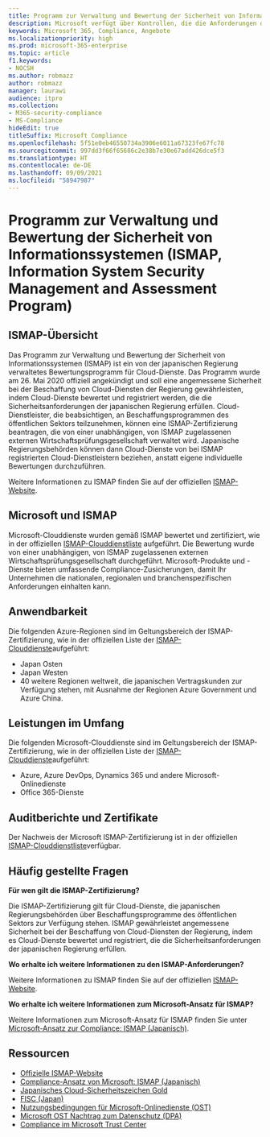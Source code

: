 ```yaml
---
title: Programm zur Verwaltung und Bewertung der Sicherheit von Informationssystemen (ISMAP, Information System Security Management and Assessment Program)
description: Microsoft verfügt über Kontrollen, die die Anforderungen des Programms zur Verwaltung und Bewertung der Sicherheit von Informationssystemen (ISMAP) erfüllen.
keywords: Microsoft 365, Compliance, Angebote
ms.localizationpriority: high
ms.prod: microsoft-365-enterprise
ms.topic: article
f1.keywords:
- NOCSH
ms.author: robmazz
author: robmazz
manager: laurawi
audience: itpro
ms.collection:
- M365-security-compliance
- MS-Compliance
hideEdit: true
titleSuffix: Microsoft Compliance
ms.openlocfilehash: 5f51e0eb46550734a3906e6011a67323fe67fc78
ms.sourcegitcommit: 997dd3f66f65686c2e38b7e30e67add426dce5f3
ms.translationtype: HT
ms.contentlocale: de-DE
ms.lasthandoff: 09/09/2021
ms.locfileid: "58947987"
---
```

# <a name="information-system-security-management-and-assessment-program-ismap"></a>Programm zur Verwaltung und Bewertung der Sicherheit von Informationssystemen (ISMAP, Information System Security Management and Assessment Program)

## <a name="ismap-overview"></a>ISMAP-Übersicht

Das Programm zur Verwaltung und Bewertung der Sicherheit von Informationssystemen (ISMAP) ist ein von der japanischen Regierung verwaltetes Bewertungsprogramm für Cloud-Dienste. Das Programm wurde am 26. Mai 2020 offiziell angekündigt und soll eine angemessene Sicherheit bei der Beschaffung von Cloud-Diensten der Regierung gewährleisten, indem Cloud-Dienste bewertet und registriert werden, die die Sicherheitsanforderungen der japanischen Regierung erfüllen. Cloud-Dienstleister, die beabsichtigen, an Beschaffungsprogrammen des öffentlichen Sektors teilzunehmen, können eine ISMAP-Zertifizierung beantragen, die von einer unabhängigen, von ISMAP zugelassenen externen Wirtschaftsprüfungsgesellschaft verwaltet wird. Japanische Regierungsbehörden können dann Cloud-Dienste von bei ISMAP registrierten Cloud-Dienstleistern beziehen, anstatt eigene individuelle Bewertungen durchzuführen.

Weitere Informationen zu ISMAP finden Sie auf der offiziellen [ISMAP-Website](https://www.ismap.go.jp/csm).

## <a name="microsoft-and-ismap"></a>Microsoft und ISMAP

Microsoft-Clouddienste wurden gemäß ISMAP bewertet und zertifiziert, wie in der offiziellen [ISMAP-Clouddienstliste](https://www.ismap.go.jp/csm?id=cloud_service_list) aufgeführt. Die Bewertung wurde von einer unabhängigen, von ISMAP zugelassenen externen Wirtschaftsprüfungsgesellschaft durchgeführt. Microsoft-Produkte und -Dienste bieten umfassende Compliance-Zusicherungen, damit Ihr Unternehmen die nationalen, regionalen und branchenspezifischen Anforderungen einhalten kann.

## <a name="applicability"></a>Anwendbarkeit

Die folgenden Azure-Regionen sind im Geltungsbereich der ISMAP-Zertifizierung, wie in der offiziellen Liste der [ISMAP-Clouddienste](https://www.ismap.go.jp/csm?id=cloud_service_list)aufgeführt:

- Japan Osten
- Japan Westen
- 40 weitere Regionen weltweit, die japanischen Vertragskunden zur Verfügung stehen, mit Ausnahme der Regionen Azure Government und Azure China.

## <a name="services-in-scope"></a>Leistungen im Umfang

Die folgenden Microsoft-Clouddienste sind im Geltungsbereich der ISMAP-Zertifizierung, wie in der offiziellen Liste der [ISMAP-Clouddienste](https://www.ismap.go.jp/csm?id=cloud_service_list)aufgeführt:

- Azure, Azure DevOps, Dynamics 365 und andere Microsoft-Onlinedienste
- Office 365-Dienste

## <a name="audit-reports-and-certificates"></a>Auditberichte und Zertifikate

Der Nachweis der Microsoft ISMAP-Zertifizierung ist in der offiziellen [ISMAP-Clouddienstliste](https://www.ismap.go.jp/csm?id=cloud_service_list)verfügbar.

## <a name="frequently-asked-questions"></a>Häufig gestellte Fragen

**Für wen gilt die ISMAP-Zertifizierung?**

Die ISMAP-Zertifizierung gilt für Cloud-Dienste, die japanischen Regierungsbehörden über Beschaffungsprogramme des öffentlichen Sektors zur Verfügung stehen. ISMAP gewährleistet angemessene Sicherheit bei der Beschaffung von Cloud-Diensten der Regierung, indem es Cloud-Dienste bewertet und registriert, die die Sicherheitsanforderungen der japanischen Regierung erfüllen.

**Wo erhalte ich weitere Informationen zu den ISMAP-Anforderungen?**

Weitere Informationen zu ISMAP finden Sie auf der offiziellen [ISMAP-Website](https://www.ismap.go.jp/csm).

**Wo erhalte ich weitere Informationen zum Microsoft-Ansatz für ISMAP?**

Weitere Informationen zum Microsoft-Ansatz für ISMAP finden Sie unter [Microsoft-Ansatz zur Compliance: ISMAP (Japanisch)](https://www.microsoft.com/ja-jp/mscorp/legal/compliance?activetab=service%3aprimaryr7).

## <a name="resources"></a>Ressourcen

- [Offizielle ISMAP-Website](https://www.ismap.go.jp/csm)
- [Compliance-Ansatz von Microsoft: ISMAP (Japanisch)](https://www.microsoft.com/ja-jp/mscorp/legal/compliance?activetab=service%3aprimaryr7)
- [Japanisches Cloud-Sicherheitszeichen Gold](offering-cs-mark-gold-japan.md)
- [FISC (Japan)](offering-fisc-japan.md)
- [Nutzungsbedingungen für Microsoft-Onlinedienste (OST)](https://aka.ms/Online-Services-Terms)
- [Microsoft OST Nachtrag zum Datenschutz (DPA)](https://aka.ms/DPA)
- [Compliance im Microsoft Trust Center](https://www.microsoft.com/trust-center/compliance/compliance-overview)
